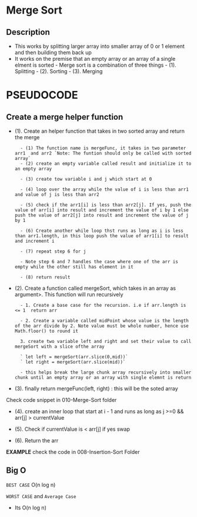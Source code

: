 # Merge Sort

## Description

- This works by splitting larger array into smaller array of 0 or 1 element and then building them back up
- It works on the premise that an empty array or an array of a single elment is sorted - Merge sort is a combination of three things - (1). Splitting - (2). Sorting - (3). Merging

# PSEUDOCODE

## Create a merge helper function

- (1). Create an helper function that takes in two sorted array and return the merge

        - (1) The function name is mergeFunc, it takes in two parameter  arr1  and arr2 `Note: The funtion should only be called with sorted array`
        - (2) create an empty variable called result and initialize it to an empty array

        - (3) create tow variable i and j which start at 0

        - (4) loop over the array while the value of i is less than arr1 and value of j is less than arr2

        - (5) check if the arr1[i] is less than arr2[j]. If yes, push the value of arr[i] into result and increment the value of i by 1 else push the value of arr2[j] into result and increment the value of j by 1

        - (6) Create another while loop thst runs as long as i is less than arr1.length, in this loop push the value of arr1[i] to result and increment i

        - (7) repeat step 6 for j

        - Note step 6 and 7 handles the case where one of the arr is empty while the other still has element in it

        - (8) return result

- (2). Create a function called mergeSort, which takes in an array as argument>. This function will run recursively

        - 1. Create a base case for the recursion. i.e if arr.length is <= 1  return arr

        - 2. Create a variable called midPoint whose value is the length of the arr divide by 2. Note value must be whole number, hence use Math.floor() to round it

        3. create two variable left and right and set their value to call mergeSort with a slice ofthe array

        ` let left = mergeSort(arr.slice(0,mid))`
        ` let right = mergeSort(arr.slice(mid))`

        - this helps break the large chunk array recursively into smaller chunk until an empty array or an array with single elemnt is return

- (3). finally return mergeFunc(left, right) : this will be the soted array

Check code snippet in 010-Merge-Sort folder

- (4). create an inner loop that start at i - 1 and runs as long as j >=0 && arr[j] > currentValue

- (5). Check if currentValue is < arr[j] if yes swap

- (6). Return the arr

**EXAMPLE**
check the code in 008-Insertion-Sort Folder

## Big O

`BEST CASE`
O(n log n)

`WORST CASE` and `Average Case`

- Its O(n log n)

